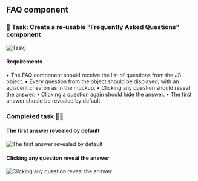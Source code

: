 ## FAQ component

### 📝 Task: Create a re-usable "Frequently Asked Questions" component
![Task](https://github.com/MikaZ21/frontendeval/assets/93892096/b26e5576-7e04-49ce-b046-ba84ebfbbd79))

#### Requirements
• The FAQ component should receive the list of questions from the JS object.
• Every question from the object should be displayed, with an adjacent chevron as in the mockup.
• Clicking any question should reveal the answer.
• Clicking a question again should hide the answer.
• The first answer should be revealed by default.

### Completed task 🍵🌿
#### The first answer revealed by default
![The first answer revealed by default](https://github.com/MikaZ21/frontendeval/assets/93892096/05020bed-c103-4be6-aa20-68b44ba99dff)
#### Clicking any question reveal the answer
![Clicking any question reveal the answer](https://github.com/MikaZ21/frontendeval/assets/93892096/d0516a04-2e6b-4e01-9713-2867a2918347)
